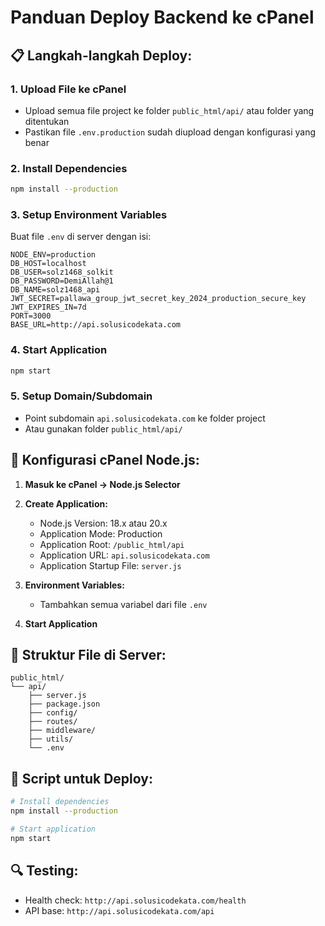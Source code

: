# Panduan Deploy Backend ke cPanel

## 📋 **Langkah-langkah Deploy:**

### **1. Upload File ke cPanel**
- Upload semua file project ke folder `public_html/api/` atau folder yang ditentukan
- Pastikan file `.env.production` sudah diupload dengan konfigurasi yang benar

### **2. Install Dependencies**
```bash
npm install --production
```

### **3. Setup Environment Variables**
Buat file `.env` di server dengan isi:
```env
NODE_ENV=production
DB_HOST=localhost
DB_USER=solz1468_solkit
DB_PASSWORD=DemiAllah@1
DB_NAME=solz1468_api
JWT_SECRET=pallawa_group_jwt_secret_key_2024_production_secure_key
JWT_EXPIRES_IN=7d
PORT=3000
BASE_URL=http://api.solusicodekata.com
```

### **4. Start Application**
```bash
npm start
```

### **5. Setup Domain/Subdomain**
- Point subdomain `api.solusicodekata.com` ke folder project
- Atau gunakan folder `public_html/api/`

## 🔧 **Konfigurasi cPanel Node.js:**

1. **Masuk ke cPanel → Node.js Selector**
2. **Create Application:**
   - Node.js Version: 18.x atau 20.x
   - Application Mode: Production
   - Application Root: `/public_html/api`
   - Application URL: `api.solusicodekata.com`
   - Application Startup File: `server.js`

3. **Environment Variables:**
   - Tambahkan semua variabel dari file `.env`

4. **Start Application**

## 📁 **Struktur File di Server:**
```
public_html/
└── api/
    ├── server.js
    ├── package.json
    ├── config/
    ├── routes/
    ├── middleware/
    ├── utils/
    └── .env
```

## 🚀 **Script untuk Deploy:**
```bash
# Install dependencies
npm install --production

# Start application
npm start
```

## 🔍 **Testing:**
- Health check: `http://api.solusicodekata.com/health`
- API base: `http://api.solusicodekata.com/api`
